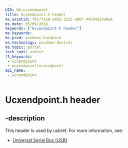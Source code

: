 ```yaml
---
UID: NA:ucxendpoint
title: Ucxendpoint.h header
ms.assetid: f85771e9-a9a2-3525-a86f-44c04d24a9a4
ms.date: 05/09/2018
keywords: ["Ucxendpoint.h header"]
ms.keywords: 
ms.prod: windows-hardware
ms.technology: windows-devices
ms.topic: portal
tech.root: usbref
f1_keywords:
 - ucxendpoint
 - ucxendpoint/ucxendpoint
api_name:
 - ucxendpoint
---
```


# Ucxendpoint.h header


## -description

This header is used by usbref. For more information, see:

- [Universal Serial Bus (USB)](../_usbref/index.md)

